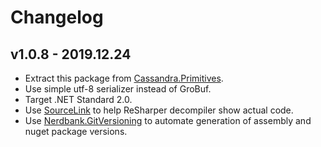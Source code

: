 # Changelog

## v1.0.8 - 2019.12.24
- Extract this package from [Cassandra.Primitives](https://github.com/skbkontur/cassandra-primitives/tree/v2.2-release/CassandraPrimitives/Storages/GlobalTicksHolder).
- Use simple utf-8 serializer instead of GroBuf.
- Target .NET Standard 2.0.
- Use [SourceLink](https://github.com/dotnet/sourcelink) to help ReSharper decompiler show actual code.
- Use [Nerdbank.GitVersioning](https://github.com/AArnott/Nerdbank.GitVersioning) to automate generation of assembly and nuget package versions.
